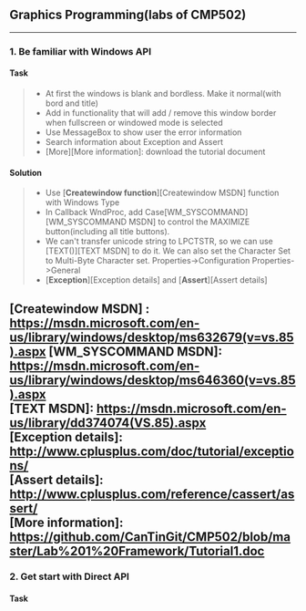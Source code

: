 ## Graphics Programming(labs of CMP502)
-----
### 1. Be familiar with Windows API
#### Task
> * At first the windows is blank and bordless. Make it normal(with bord and title)
> * Add in functionality that will add / remove this window border when fullscreen or windowed mode is selected
> * Use MessageBox to show user the error information
> * Search information about Exception and Assert
> * [More][More information]: download the tutorial document

#### Solution
> * Use [**Createwindow function**][Createwindow MSDN] function with Windows Type
> * In Callback WndProc, add Case[WM_SYSCOMMAND][WM_SYSCOMMAND MSDN] to control the MAXIMIZE button(including all title buttons).
> * We can't transfer unicode string to LPCTSTR, so we can use [TEXT()][TEXT MSDN] to do it. We can also set the Character Set to Multi-Byte Character set. Properties->Configuration Properties->General
> * [**Exception**][Exception details] and [**Assert**][Assert details]

[Createwindow MSDN] : https://msdn.microsoft.com/en-us/library/windows/desktop/ms632679(v=vs.85).aspx
[WM_SYSCOMMAND MSDN]: https://msdn.microsoft.com/en-us/library/windows/desktop/ms646360(v=vs.85).aspx  
[TEXT MSDN]: https://msdn.microsoft.com/en-us/library/dd374074(VS.85).aspx  
[Exception details]: http://www.cplusplus.com/doc/tutorial/exceptions/  
[Assert details]: http://www.cplusplus.com/reference/cassert/assert/  
[More information]: https://github.com/CanTinGit/CMP502/blob/master/Lab%201%20Framework/Tutorial1.doc  
---

### 2. Get start with Direct API
#### Task





